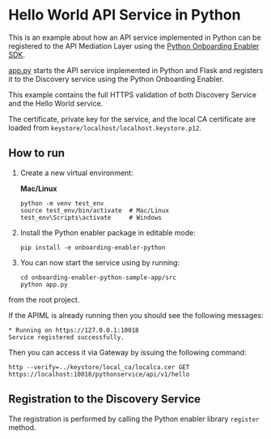 # Hello World API Service in Python

This is an example about how an API service implemented in Python can be registered to the API Mediation Layer using the [Python Onboarding Enabler SDK](../onboarding-enabler-python). 


 [app.py](src/app.py) starts the API service implemented in Python and Flask and registers it to the Discovery service using the Python Onboarding Enabler.

 This example contains the full HTTPS validation of both Discovery Service and the Hello World service.

 The certificate, private key for the service, and the local CA certificate are loaded from `keystore/localhost/localhost.keystore.p12`.
 
## How to run

1. Create a new virtual environment:

    **Mac/Linux**
    ```shell
    python -m venv test_env
    source test_env/bin/activate  # Mac/Linux
    test_env\Scripts\activate     # Windows      
    ```
   
2. Install the Python enabler package in editable mode:
    ```shell
    pip install -e onboarding-enabler-python
    ```
   
3. You can now start the service using by running:
    ```shell
    cd onboarding-enabler-python-sample-app/src
    python app.py
    ```
 
from the root project.

If the APIML is already running then you should see the following messages:

    * Running on https://127.0.0.1:10018
    Service registered successfully.

Then you can access it via Gateway by issuing the following command:

    http --verify=../keystore/local_ca/localca.cer GET https://localhost:10010/pythonservice/api/v1/hello

## Registration to the Discovery Service

The registration is performed by calling the Python enabler library `register` method.

